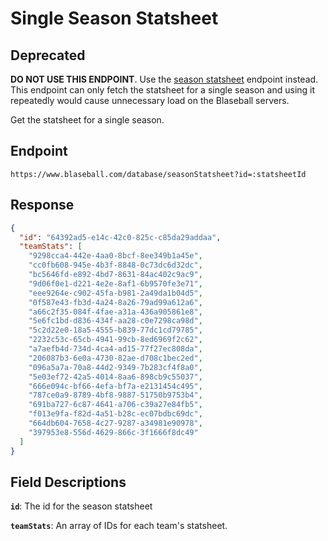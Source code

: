 # Single Season Statsheet

## Deprecated

**DO NOT USE THIS ENDPOINT**. Use the [season statsheet](season-statsheet.md) endpoint instead. This endpoint can only fetch the statsheet for a single season and using it repeatedly would cause unnecessary load on the Blaseball servers.

Get the statsheet for a single season.

## Endpoint

`https://www.blaseball.com/database/seasonStatsheet?id=:statsheetId`

## Response

```json
{
  "id": "64392ad5-e14c-42c0-825c-c85da29addaa",
  "teamStats": [
    "9298cca4-442e-4aa0-8bcf-8ee349b1a45e",
    "cc0fb608-945e-4b3f-8848-0c73dc6d32dc",
    "bc5646fd-e892-4bd7-8631-84ac402c9ac9",
    "9d06f0e1-d221-4e2e-8af1-6b9570fe3e71",
    "eee9264e-c902-45fa-b981-2a49da1b04d5",
    "0f587e43-fb3d-4a24-8a26-79ad99a612a6",
    "a66c2f35-084f-4fae-a31a-436a905861e8",
    "5e6fc1bd-d836-434f-aa28-c0e7298ca98d",
    "5c2d22e0-18a5-4555-b839-77dc1cd79785",
    "2232c53c-65cb-4941-99cb-8ed6969f2c62",
    "a7aefb4d-734d-4ca4-ad15-77f27ec808da",
    "206087b3-6e0a-4730-82ae-d708c1bec2ed",
    "096a5a7a-70a8-44d2-9349-7b283cf4f8a0",
    "5e03ef72-42a5-4014-8aa6-898cb9c55037",
    "666e094c-bf66-4efa-bf7a-e2131454c495",
    "787ce0a9-8789-4bf8-9887-51750b9753b4",
    "691ba727-6c87-4641-a706-c39a27e84fb5",
    "f013e9fa-f82d-4a51-b28c-ec07bdbc69dc",
    "664db604-7658-4c27-9287-a34981e90978",
    "397953e8-556d-4629-866c-3f1666f8dc49"
  ]
}
```

## Field Descriptions

**`id`**: The id for the season statsheet

**`teamStats`**: An array of IDs for each team's statsheet.
